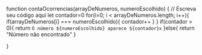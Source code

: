 function contaOcorrencias(arrayDeNumeros, numeroEscolhido) {
  // Escreva seu código aqui
  let contador=0
  for(i=0; i < arrayDeNumeros.length; i++){
    if(arrayDeNumeros[i] === numeroEscolhido){
      contador++
    }
  }
      if(contador > 0){
        return `O número ${numeroEscolhido} aparece ${contador}x`
      }else{
        return "Número não encontrado"
    }
    
  }